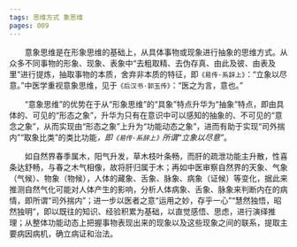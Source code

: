 ```yaml
---
tags: 思维方式 象思维
pages: 009
---
```

&emsp;&emsp;意象思维是在形象思维的基础上，从具体事物或现象进行抽象的思维方式。从众多不同事物的形象、现象、表象中“去粗取精、去伪存真、由此及彼、由表及里”进行提炼，抽取事物的本质，舍弃非本质的特征，即`《易传·系辞上》`：“立象以尽意。”中医学重视意象思维，见于`《后汉书·郭玉传》`：“医之为言，意也。”

&emsp;&emsp;“意象思维”的优势在于从“形象思维”的“具象”特点升华为“抽象”特点，即由具体的、可见的“形态之象”，升华为只有在意识中可以感知的抽象的、不可见的“意念之象”，从而实现由“形态之象”上升为“功能动态之象”，进而有助于实现“司外揣内”“取象比类”的类比功能<dfn>，即`《易传·系辞上》`所谓“立象以尽意”</dfn>。

&emsp;&emsp;如自然界春季属木，阳气升发，草木枝叶条畅，而肝的疏泄功能主升散，性喜条达舒畅，与春之木气相像，故将肝归属于木；再如中医审察自然界的天象、气象（气候）、物象（物候），人体的藏象、舌象、脉象、病象（证候）等变化，据此来推测自然气化可能对人体产生的影响，分析人体病象、舌象、脉象来判断内在的病情，即所谓“司外揣内”；进一步以医者之意“运用之妙，存乎一心”“慧然独悟，昭然独明”，即以既往的知识、经验积累为基础，以直觉感悟、思虑，进行演绎推理；从整体功能动态上把握事物表现出来的现象以及这些现象之间的联系，提取主要病因病机，确立病证和治法。